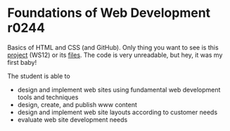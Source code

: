# Foundations of Web Development r0244

Basics of HTML and CSS (and GitHub).
Only thing you want to see is this <a href="https://lalefal.github.io/Foundations-of-Web-Development/ws12/index.html"> project</a> (WS12) or its <a href="https://github.com/Lalefal/r0244/tree/main/ws12">files</a>. The code is very unreadable, but hey, it was my first baby! 


The student is able to
- design and implement web sites using fundamental web development tools and techniques
- design, create, and publish www content
- design and implement web site layouts according to customer needs
- evaluate web site development needs
